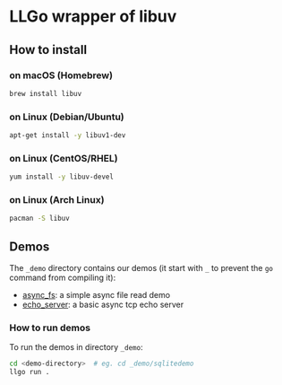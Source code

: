 LLGo wrapper of libuv
=====

## How to install

### on macOS (Homebrew)

```sh
brew install libuv
```

### on Linux (Debian/Ubuntu)

```sh
apt-get install -y libuv1-dev
```

### on Linux (CentOS/RHEL)

```sh
yum install -y libuv-devel
```

### on Linux (Arch Linux)

```sh
pacman -S libuv
```

## Demos

The `_demo` directory contains our demos (it start with `_` to prevent the `go` command from compiling it):

* [async_fs](_demo/async_fs/async_fs.go): a simple async file read demo
* [echo_server](_demo/echo_server/echo_server.go): a basic async tcp echo server

### How to run demos

To run the demos in directory `_demo`:

```sh
cd <demo-directory>  # eg. cd _demo/sqlitedemo
llgo run .
```
